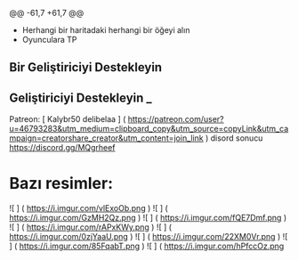 @@ -61,7 +61,7 @@
* Herhangi bir haritadaki herhangi bir öğeyi alın
* Oyunculara TP

## Bir Geliştiriciyi Destekleyin
## Geliştiriciyi Destekleyin _
Patreon: [ Kalybr50 delibelaa ] ( https://patreon.com/user?u=46793283&utm_medium=clipboard_copy&utm_source=copyLink&utm_campaign=creatorshare_creator&utm_content=join_link )
disord sonucu https://discord.gg/MQgrheef
# Bazı resimler:
![ ] ( https://i.imgur.com/vlExoOb.png )
![ ] ( https://i.imgur.com/GzMH2Qz.png )
![ ] ( https://i.imgur.com/fQE7Dmf.png )
![ ] ( https://i.imgur.com/rAPxKWy.png )
![ ] ( https://i.imgur.com/0zjYaaU.png )
![ ] ( https://i.imgur.com/22XM0Vr.png )
![ ] ( https://i.imgur.com/85FqabT.png )
![ ] ( https://i.imgur.com/hPfccOz.png
